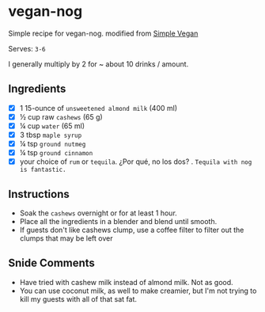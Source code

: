 # vegan-nog
Simple recipe for vegan-nog. modified from [Simple Vegan](http://simpleveganblog.com/simple-vegan-eggnog/)

Serves: `3-6`

I generally multiply by 2 for ~ about 10 drinks / amount.

## Ingredients

- [x] 1 15-ounce of `unsweetened almond milk` (400 ml)
- [x] ½ cup raw `cashews` (65 g)
- [x] ¼ cup `water` (65 ml)
- [x] 3 tbsp `maple syrup`
- [x] ¼ tsp `ground nutmeg`
- [x] ¼ tsp `ground cinnamon`
- [x] your choice of `rum` or `tequila`. ¿Por qué, no los dos? . `Tequila with nog is fantastic.`

## Instructions

- Soak the `cashews` overnight or for at least 1 hour.
- Place all the ingredients in a blender and blend until smooth. 
- If guests don't like cashews clump, use a coffee filter to filter out the clumps that may be left over

## Snide Comments

- Have tried with cashew milk instead of almond milk. Not as good. 
- You can use coconut milk, as well to make creamier, but I'm not trying to kill my guests with all of that sat fat.
